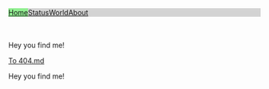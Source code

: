 <nav>
  <ul style="list-style-type: none; margin: 0; padding: 0; background-color: LightGrey; overflow: hidden;">
    <li style="display: inline; float: left; text-align: center; background-color: LightGreen;"><a href="https://mananoy.github.io">Home</a></li>
    <li style="display: inline; float: left; text-align: center;" onmouseover="background-color: LightSlateGrey"><a href="https://mananoy.github.io/pages/404">Status</a></li>
    <li style="display: inline; float: left; text-align: center;" onmouseover="background-color: LightSlateGrey"><a href="https://mananoy.github.io/pages/404">World</a></li>
    <li style="display: inline; float: left; text-align: center;" onmouseover="background-color: LightSlateGrey"><a href="https://mananoy.github.io/pages/404">About</a></li>
  </ul>
</nav>

<br/>
<br/>

<p title="Oh~ You even hover on me~~"> Hey you find me! </p>

[To 404.md](https://mananoy.github.io/pages/404)

<p title="Oh~ You even hover on me~~"> Hey you find me! </p>


